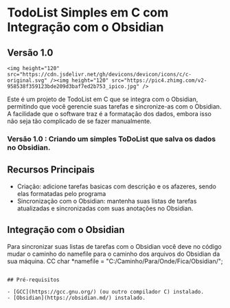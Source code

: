 # TodoList Simples em C com Integração com o Obsidian
## Versão 1.0

```
<img height="120" src="https://cdn.jsdelivr.net/gh/devicons/devicon/icons/c/c-original.svg" /><img height="120" src="https://pic4.zhimg.com/v2-958538f359123bde209d3baf7ed2b753_ipico.jpg" />          
```

Este é um projeto de TodoList em C que se integra com o Obsidian, permitindo que você gerencie suas tarefas e sincronize-as com o Obsidian. A facilidade que o software traz é a formatação dos dados, embora isso não seja tão complicado de se fazer manualmente.

### Versão 1.0 : Criando um simples ToDoList que salva os dados no Obsidian.

## Recursos Principais

- Criação: adicione tarefas basicas com descrição e os afazeres, sendo elas formatadas pelo programa
- Sincronização com o Obsidian: mantenha suas listas de tarefas atualizadas e sincronizadas com suas anotações no Obsidian.

## Integração com o Obsidian

Para sincronizar suas listas de tarefas com o Obsidian você deve no código mudar o caminho do namefile para o caminho dos arquivos do Obsidian da sua máquina.
CC
    char *namefile = "C:/Caminho/Para/Onde/Fica/Obsidian/";
```

## Pré-requisitos

- [GCC](https://gcc.gnu.org/) (ou outro compilador C) instalado.
- [Obsidian](https://obsidian.md/) instalado.

